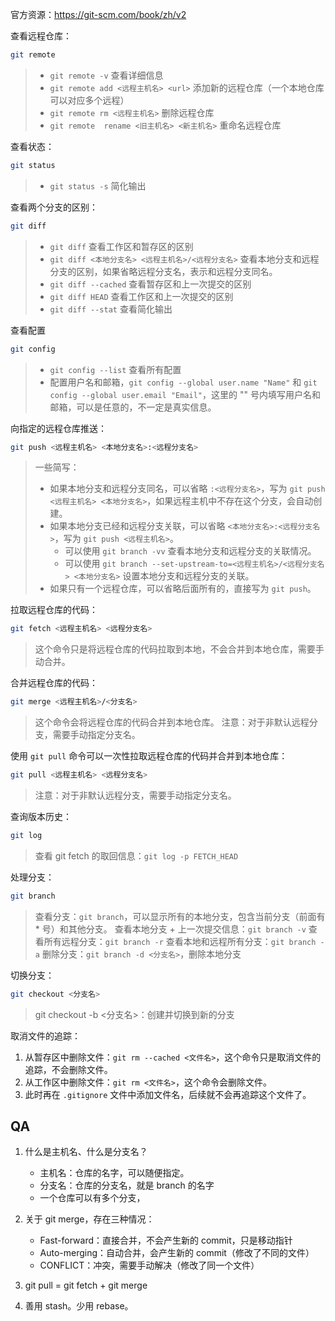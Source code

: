 
官方资源：https://git-scm.com/book/zh/v2

查看远程仓库：
```bash
git remote
```
> - `git remote -v` 查看详细信息
> - `git remote add <远程主机名> <url>` 添加新的远程仓库（一个本地仓库可以对应多个远程）
> - `git remote rm <远程主机名>` 删除远程仓库
> - `git remote  rename <旧主机名> <新主机名>` 重命名远程仓库

查看状态：
```bash
git status
```
> - `git status -s` 简化输出

查看两个分支的区别：
```bash
git diff
```
> - `git diff` 查看工作区和暂存区的区别
> - `git diff <本地分支名> <远程主机名>/<远程分支名>` 查看本地分支和远程分支的区别，如果省略远程分支名，表示和远程分支同名。
> - `git diff --cached` 查看暂存区和上一次提交的区别
> - `git diff HEAD` 查看工作区和上一次提交的区别
> - `git diff --stat` 查看简化输出


查看配置
```bash
git config
```
> - `git config --list` 查看所有配置
> - 配置用户名和邮箱，`git config --global user.name "Name"` 和 `git config --global user.email "Email"`，这里的 "" 号内填写用户名和邮箱，可以是任意的，不一定是真实信息。


向指定的远程仓库推送：
```bash
git push <远程主机名> <本地分支名>:<远程分支名>
```
> 一些简写：
> - 如果本地分支和远程分支同名，可以省略 `:<远程分支名>`，写为 `git push <远程主机名> <本地分支名>`，如果远程主机中不存在这个分支，会自动创建。
> - 如果本地分支已经和远程分支关联，可以省略 `<本地分支名>:<远程分支名>`，写为 `git push <远程主机名>`。
>   - 可以使用 `git branch -vv` 查看本地分支和远程分支的关联情况。
>   - 可以使用 `git branch --set-upstream-to=<远程主机名>/<远程分支名> <本地分支名>` 设置本地分支和远程分支的关联。
> - 如果只有一个远程仓库，可以省略后面所有的，直接写为 `git push`。


拉取远程仓库的代码：
```bash
git fetch <远程主机名> <远程分支名>
```
> 这个命令只是将远程仓库的代码拉取到本地，不会合并到本地仓库，需要手动合并。

合并远程仓库的代码：
```bash
git merge <远程主机名>/<分支名>
```
> 这个命令会将远程仓库的代码合并到本地仓库。
> 注意：对于非默认远程分支，需要手动指定分支名。

使用 `git pull` 命令可以一次性拉取远程仓库的代码并合并到本地仓库：
```bash
git pull <远程主机名> <远程分支名>
```
> 注意：对于非默认远程分支，需要手动指定分支名。

查询版本历史：
```bash
git log
```
> 查看 git fetch 的取回信息：`git log -p FETCH_HEAD`

处理分支：
```bash
git branch
```
> 查看分支：`git branch`，可以显示所有的本地分支，包含当前分支（前面有 * 号）和其他分支。
> 查看本地分支 + 上一次提交信息：`git branch -v`
> 查看所有远程分支：`git branch -r`
> 查看本地和远程所有分支：`git branch -a`
> 删除分支：`git branch -d <分支名>`，删除本地分支


切换分支：
```bash
git checkout <分支名>
```
> git checkout -b <分支名>：创建并切换到新的分支


取消文件的追踪：
1. 从暂存区中删除文件：`git rm --cached <文件名>`，这个命令只是取消文件的追踪，不会删除文件。
2. 从工作区中删除文件：`git rm <文件名>`，这个命令会删除文件。
3. 此时再在 `.gitignore` 文件中添加文件名，后续就不会再追踪这个文件了。

## QA
1. 什么是主机名、什么是分支名？
    - 主机名：仓库的名字，可以随便指定。
    - 分支名：仓库的分支名，就是 branch 的名字
    - 一个仓库可以有多个分支，

1. 关于 git merge，存在三种情况：
    - Fast-forward：直接合并，不会产生新的 commit，只是移动指针
    - Auto-merging：自动合并，会产生新的 commit（修改了不同的文件）
    - CONFLICT：冲突，需要手动解决（修改了同一个文件）

2. git pull = git fetch + git merge

3. 善用 stash。少用 rebase。
